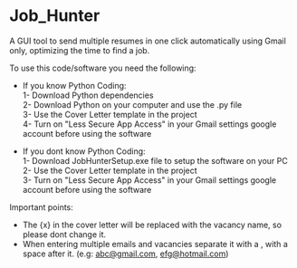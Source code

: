 # Job_Hunter
A GUI tool to send multiple resumes in one click automatically using Gmail only, optimizing the time to find a job.

To use this code/software you need the following:
  - If you know Python Coding:
   <br>1- Download Python dependencies
   <br>2- Download Python on your computer and use the .py file
   <br>3- Use the Cover Letter template in the project
   <br>4- Turn on "Less Secure App Access" in your Gmail settings google account before using the software
  
 - If you dont know Python Coding:
<br>1- Download JobHunterSetup.exe file to setup the software on your PC
<br>2- Use the Cover Letter template in the project
<br>3- Turn on "Less Secure App Access" in your Gmail settings google account before using the software


Important points:
- The {x} in the cover letter will be replaced with the vacancy name, so please dont change it.
- When entering multiple emails and vacancies separate it with a , with a space after it. (e.g: abc@gmail.com, efg@hotmail.com)
